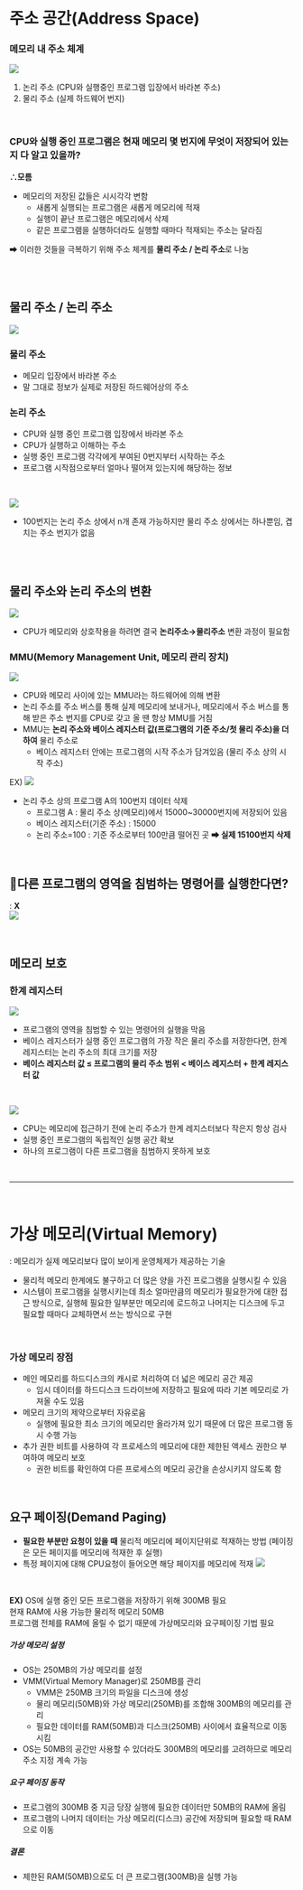# 주소 공간(Address Space)

### 메모리 내 주소 체계

![](/OperatingSystem/images/address.jpg)

1. 논리 주소 (CPU와 실행중인 프로그램 입장에서 바라본 주소) <br>
2. 물리 주소 (실제 하드웨어 번지)

<br>

### CPU와 실행 중인 프로그램은 현재 메모리 몇 번지에 무엇이 저장되어 있는지 다 알고 있을까?

**∴모름**

- 메모리의 저장된 값들은 시시각각 변함
  - 새롭게 실행되는 프로그램은 새롭게 메모리에 적재
  - 실행이 끝난 프로그램은 메모리에서 삭제
  - 같은 프로그램을 실행하더라도 실행할 때마다 적재되는 주소는 달라짐 <br>

➡ 이러한 것들을 극복하기 위해 주소 체계를 **물리 주소 / 논리 주소**로 나눔

<br>
<br>

## 물리 주소 / 논리 주소

![](/OperatingSystem/images/address2.jpg)
<br>

### 물리 주소

- 메모리 입장에서 바라본 주소
- 말 그대로 정보가 실제로 저장된 하드웨어상의 주소

### 논리 주소

- CPU와 실행 중인 프로그램 입장에서 바라본 주소
- CPU가 실행하고 이해하는 주소
- 실행 중인 프로그램 각각에게 부여된 0번지부터 시작하는 주소
- 프로그램 시작점으로부터 얼마나 떨어져 있는지에 해당하는 정보

<br>

![](/OperatingSystem/images/address3.jpg)
<br>

- 100번지는 논리 주소 상에서 n개 존재 가능하지만 물리 주소 상에서는 하나뿐임, 겹치는 주소 번지가 없음

<br>
<br>

## 물리 주소와 논리 주소의 변환

![](/OperatingSystem/images/address4.jpg)

- CPU가 메모리와 상호작용을 하려면 결국 **논리주소→물리주소** 변환 과정이 필요함

### MMU(Memory Management Unit, 메모리 관리 장치)

![](/OperatingSystem/images/address5.jpg)

- CPU와 메모리 사이에 있는 MMU라는 하드웨어에 의해 변환
- 논리 주소를 주소 버스를 통해 실제 메모리에 보내거나, 메모리에서 주소 버스를 통해 받은 주소 번지를 CPU로 갖고 올 땐 항상 MMU를 거침
- MMU는 **논리 주소와 베이스 레지스터 값(프로그램의 기준 주소/첫 물리 주소)을 더하여** 물리 주소로
  - 베이스 레지스터 안에는 프로그램의 시작 주소가 담겨있음 (물리 주소 상의 시작 주소) <br>

EX)
![](/OperatingSystem/images/address6.jpg)

- 논리 주소 상의 프로그램 A의 100번지 데이터 삭제
  - 프로그램 A : 물리 주소 상(메모리)에서 15000~30000번지에 저장되어 있음
  - 베이스 레지스터(기준 주소) : 15000
  - 논리 주소=100 : 기준 주소로부터 100만큼 떨어진 곳
    **➡ 실제 15100번지 삭제**

<br>

## 🤔다른 프로그램의 영역을 침범하는 명령어를 실행한다면?

: **X** <br>
![](/OperatingSystem/images/address7.jpg)

<br>

## 메모리 보호

### 한계 레지스터

![](/OperatingSystem/images/address8.jpg)

- 프로그램의 영역을 침범할 수 있는 명령어의 실행을 막음
- 베이스 레지스터가 실행 중인 프로그램의 가장 작은 물리 주소를 저장한다면, 한계 레지스터는 논리 주소의 최대 크기를 저장
- **베이스 레지스터 값 ≤ 프로그램의 물리 주소 범위 < 베이스 레지스터 + 한계 레지스터 값**

<br>

![](/OperatingSystem/images/address8.jpg)

- CPU는 메모리에 접근하기 전에 논리 주소가 한계 레지스터보다 작은지 항상 검사
- 실행 중인 프로그램의 독립적인 실행 공간 확보
- 하나의 프로그램이 다른 프로그램을 침범하지 못하게 보호

<br>

---

<br>

# 가상 메모리(Virtual Memory)

: 메모리가 실제 메모리보다 많이 보이게 운영체제가 제공하는 기술

- 물리적 메모리 한계에도 불구하고 더 많은 양을 가진 프로그램을 실행시킬 수 있음
- 시스템이 프로그램을 실행시키는데 최소 얼마만큼의 메모리가 필요한가에 대한 접근 방식으로, 실행헤 필요한 일부분만 메모리에 로드하고 나머지는 디스크에 두고 필요할 때마다 교체하면서 쓰는 방식으로 구현

<br>

### 가상 메모리 장점

- 메인 메모리를 하드디스크의 캐시로 처리하여 더 넓은 메모리 공간 제공
  - 임시 데이터를 하드디스크 드라이브에 저장하고 필요에 따라 기본 메모리로 가져올 수도 있음
- 메모리 크기의 제약으로부터 자유로움
  - 실행에 필요한 최소 크기의 메모리만 올라가져 있기 때문에 더 많은 프로그램 동시 수행 가능
- 추가 권한 비트를 사용하여 각 프로세스의 메모리에 대한 제한된 액세스 권한으 부여하여 메모리 보호
  - 권한 비트를 확인하여 다른 프로세스의 메모리 공간을 손상시키지 않도록 함

<br>

## 요구 페이징(Demand Paging)

- **필요한 부분만 요청이 있을 때** 물리적 메모리에 페이지단위로 적재하는 방법 (페이징은 모든 페이지를 메모리에 적재한 후 실행)
- 특정 페이지에 대해 CPU요청이 들어오면 해당 페이지를 메모리에 적재
  ![](https://img1.daumcdn.net/thumb/R1280x0/?scode=mtistory2&fname=https%3A%2F%2Fblog.kakaocdn.net%2Fdn%2Fzm4CO%2FbtsyExK0Ksl%2Fcd3kpMNkxzFxldYZU6diak%2Fimg.png)

<br>

**EX)**
OS에 실행 중인 모든 프로그램을 저장하기 위해 300MB 필요 <br>
현재 RAM에 사용 가능한 물리적 메모리 50MB <br>
프로그램 전체를 RAM에 올릴 수 없기 때문에 가상메모리와 요구페이징 기법 필요<br>

##### 가상 메모리 설정

- OS는 250MB의 가상 메모리를 설정
- VMM(Virtual Memory Manager)로 250MB를 관리
  - VMM은 250MB 크기의 파일을 디스크에 생성
  - 물리 메모리(50MB)와 가상 메모리(250MB)를 조합해 300MB의 메모리를 관리
  - 필요한 데이터를 RAM(50MB)과 디스크(250MB) 사이에서 효율적으로 이동시킴
- OS는 50MB의 공간만 사용할 수 있더라도 300MB의 메모리를 고려하므로 메모리 주소 지정 계속 가능

##### 요구 페이징 동작

- 프로그램의 300MB 중 지금 당장 실행에 필요한 데이터만 50MB의 RAM에 올림
- 프로그램의 나머지 데이터는 가상 메모리(디스크) 공간에 저장되며 필요할 때 RAM으로 이동

##### 결론

- 제한된 RAM(50MB)으로도 더 큰 프로그램(300MB)을 실행 가능
